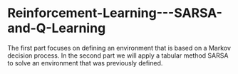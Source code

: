 # Reinforcement-Learning---SARSA-and-Q-Learning
The first part focuses on defining an environment that is based on a Markov decision process. In the second part we will apply a tabular method SARSA to solve an environment that was previously defined.
